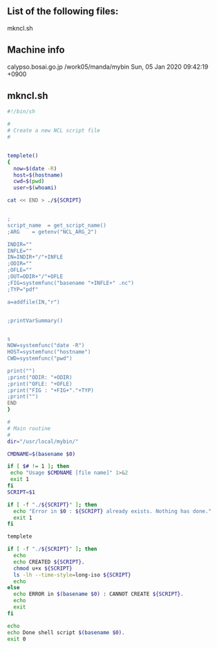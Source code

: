 
List of the following files:
----------------------------
mkncl.sh

Machine info
----------------------------
calypso.bosai.go.jp
/work05/manda/mybin
Sun, 05 Jan 2020 09:42:19 +0900

## mkncl.sh
```bash
#!/bin/sh

#
# Create a new NCL script file
#


templete()
{
  now=$(date -R)
  host=$(hostname)
  cwd=$(pwd)
  user=$(whoami)

cat << END > ./${SCRIPT}


; 
script_name  = get_script_name()
;ARG    = getenv("NCL_ARG_2")

INDIR=""
INFLE=""
IN=INDIR+"/"+INFLE
;ODIR=""
;OFLE=""
;OUT=ODIR+"/"+OFLE
;FIG=systemfunc("basename "+INFLE+" .nc")
;TYP="pdf"

a=addfile(IN,"r")


;printVarSummary()


s
NOW=systemfunc("date -R")
HOST=systemfunc("hostname")
CWD=systemfunc("pwd")

print("")
;print("ODIR: "+ODIR)
;print("OFLE: "+OFLE)
;print("FIG : "+FIG+"."+TYP)
;print("")
END
}

#
# Main routine
#
dir="/usr/local/mybin/"

CMDNAME=$(basename $0)

if [ $# != 1 ]; then
 echo "Usage $CMDNAME [file name]" 1>&2
 exit 1
fi
SCRIPT=$1

if [ -f "./${SCRIPT}" ]; then
  echo "Error in $0 : ${SCRIPT} already exists. Nothing has done."
  exit 1
fi

templete

if [ -f "./${SCRIPT}" ]; then
  echo
  echo CREATED ${SCRIPT}.
  chmod u+x ${SCRIPT}
  ls -lh --time-style=long-iso ${SCRIPT}
  echo
else
  echo ERROR in $(basename $0) : CANNOT CREATE ${SCRIPT}.
  echo
  exit
fi

echo
echo Done shell script $(basename $0).
exit 0
```

